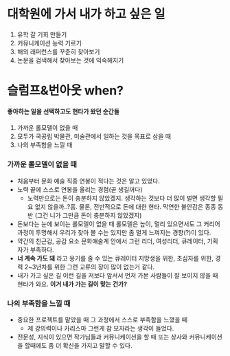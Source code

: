# 대학원에 가서 내가 하고 싶은 일

1. 유학 갈 기회 만들기
2. 커뮤니케이션 능력 기르기
3. 해외 래퍼런스를 꾸준히 찾아보기
4. 논문을 검색해서 찾아보는 것에 익숙해지기

# 슬럼프&번아웃 when?

#### 좋아하는 일을 선택하고도 현타가 왔던 순간들

1. 가까운 롤모델이 없을 때
2. 모두가 국공립 박물관, 미술관에서 일하는 것을 목표로 삼을 때
3. 나의 부족함을 느낄 때

### 가까운 롤모델이 없을 때

- 처음부터 문화 예술 직종 연봉이 적다는 것은 알고 있었다.
- 노력 끝에 스스로 연봉을 올리는 경험(곧 생길꺼다)
  - 노력만으로는 돈이 충분하지 않았겠지. 생각하는 것보다 더 많이 벌면 생각할 필요 없지 않을까..?흠. 물론, 전반적으로 돈에 대한 현타. 막연한 불안감은 종종 동반 (그건 니가 그만큼 돈이 충분하지 않았겠지)
- 돈보다는 눈에 보이는 롤모델이 없을 때 롤모델은 높이, 멀리 있으면서도 그 커리어 과정이 투명해서 우리가 찾아 볼 수는 있지만 좀 멀게 느껴지는 경향(?)이 있다.
- 약간의 친근감, 공감 요소 문화얘술계 안에서 그런 리더, 여성리더, 큐레이터, 기획자가 부족하다.
- **너 계속 가도 돼** 라고 용기를 줄 수 있는 큐레이터 지망생을 위한, 초심자를 위한, 경력 2~3년차를 위한 그런 교류의 장이 많이 없는거 같다.
- 내가 가고 싶은 길 이런 길을 저보다 앞서서 먼저 가본 사람들이 잘 보이지 않을 때 현타가 와요. **이거 내가 가는 길이 맞는 건가?**

### 나의 부족함을 느낄 때

- 중요한 프로젝트를 맡았을 때 그 과정에서 스스로 부족함을 느꼈을 떼
  - 제 강의력이나 카리스마 그런게 참 모자라는 생각이 들었다.
- 전문성, 지식이 있으면 작가님들과 커뮤니케이션을 할 때 또는 상사와 커뮤니케이션을 할때에도 좀 더 확신을 가지고 말할 수 있다.
